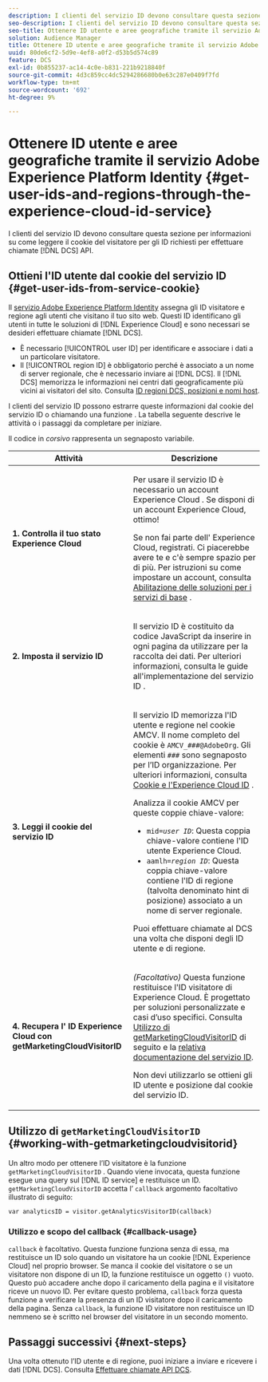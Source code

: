 ```yaml
---
description: I clienti del servizio ID devono consultare questa sezione per informazioni su come leggere il cookie del visitatore per gli ID necessari per effettuare chiamate API DCS.
seo-description: I clienti del servizio ID devono consultare questa sezione per informazioni su come leggere il cookie del visitatore per gli ID necessari per effettuare chiamate API DCS.
seo-title: Ottenere ID utente e aree geografiche tramite il servizio Adobe Experience Platform Identity
solution: Audience Manager
title: Ottenere ID utente e aree geografiche tramite il servizio Adobe Experience Platform Identity
uuid: 80de6cf2-5d9e-4ef8-a0f2-d53b5d574c89
feature: DCS
exl-id: 0b855237-ac14-4c0e-b831-221b9218840f
source-git-commit: 4d3c859cc4dc5294286680b0e63c287e0409f7fd
workflow-type: tm+mt
source-wordcount: '692'
ht-degree: 9%

---
```


# Ottenere ID utente e aree geografiche tramite il servizio Adobe Experience Platform Identity {#get-user-ids-and-regions-through-the-experience-cloud-id-service}

I clienti del servizio ID devono consultare questa sezione per informazioni su come leggere il cookie del visitatore per gli ID richiesti per effettuare chiamate [!DNL DCS] API.

## Ottieni l&#39;ID utente dal cookie del servizio ID {#get-user-ids-from-service-cookie}

Il [servizio Adobe Experience Platform Identity](https://docs.adobe.com/content/help/it-IT/id-service/using/home.html) assegna gli ID visitatore e regione agli utenti che visitano il tuo sito web. Questi ID identificano gli utenti in tutte le soluzioni di [!DNL Experience Cloud] e sono necessari se desideri effettuare chiamate [!DNL DCS].

* È necessario [!UICONTROL user ID] per identificare e associare i dati a un particolare visitatore.
* Il [!UICONTROL region ID] è obbligatorio perché è associato a un nome di server regionale, che è necessario inviare ai [!DNL DCS]. Il [!DNL DCS] memorizza le informazioni nei centri dati geograficamente più vicini ai visitatori del sito. Consulta [ID regioni DCS, posizioni e nomi host](../../../api/dcs-intro/dcs-api-reference/dcs-regions.md).

I clienti del servizio ID possono estrarre queste informazioni dal cookie del servizio ID o chiamando una funzione . La tabella seguente descrive le attività o i passaggi da completare per iniziare.

Il codice in *corsivo* rappresenta un segnaposto variabile.

<table id="table_660EBE1C24DD4FBE9DCE5191836C9135"> 
 <thead> 
  <tr> 
   <th colname="col1" class="entry"> Attività </th> 
   <th colname="col2" class="entry"> Descrizione </th> 
  </tr> 
 </thead>
 <tbody> 
  <tr> 
   <td colname="col1"> <p> <b>1. Controlla il tuo stato <span class="keyword"> Experience Cloud</span></b> </p> </td> 
   <td colname="col2"> <p>Per usare il servizio ID è necessario un account <span class="keyword"> Experience Cloud</span> . Se disponi di un account <span class="keyword"> Experience Cloud</span>, ottimo! </p> <p> Se non fai parte dell' <span class="keyword"> Experience Cloud</span>, registrati. Ci piacerebbe avere te e c'è sempre spazio per di più. Per istruzioni su come impostare un account, consulta <a href="https://docs.adobe.com/content/help/en/core-services/interface/about-core-services/core-services.html" format="https" scope="external"> Abilitazione delle soluzioni per i servizi di base</a> . </p> </td> 
  </tr> 
  <tr> 
   <td colname="col1"> <p> <b>2. Imposta il <span class="keyword"> servizio ID</span></b> </p> </td> 
   <td colname="col2"> <p>Il <span class="keyword"> servizio ID</span> è costituito da codice JavaScript da inserire in ogni pagina da utilizzare per la raccolta dei dati. Per ulteriori informazioni, consulta le guide all'implementazione del servizio ID <a href="https://docs.adobe.com/content/help/en/id-service/using/implementation/implementation-guides.html" format="https" scope="external"></a> . </p> </td> 
  </tr> 
  <tr> 
   <td colname="col1"> <p> <b>3. Leggi il cookie <span class="keyword"> del servizio ID</span></b> </p> </td> 
   <td colname="col2"> <p>Il <span class="keyword"> servizio ID</span> memorizza l'ID utente e regione nel cookie AMCV. Il nome completo del cookie è <code>AMCV_<i>###</i>@AdobeOrg</code>. Gli elementi <code><i>###</i></code> sono segnaposto per l’ID organizzazione. Per ulteriori informazioni, consulta <a href="https://docs.adobe.com/content/help/it-IT/id-service/using/intro/cookies.html" format="https" scope="external"> Cookie e l'Experience Cloud ID</a> . </p> <p>Analizza il cookie AMCV per queste coppie chiave-valore: </p> <p> 
     <ul id="ul_502ECFCDDD084D448B5EDC4E5C0909C1"> 
      <li id="li_662FFA36AC854E699D50A183B161D654"> <code>mid=<i>user ID</i></code>: Questa coppia chiave-valore contiene l'ID utente  <span class="keyword"> Experience </span> Cloud. </li> 
      <li id="li_65422233187B4217B50DC52DBD58F404"> <code>aamlh=<i>region ID</i></code>: Questa coppia chiave-valore contiene l'ID di regione (talvolta denominato  <span class="term"> hint di posizione</span>) associato a un nome di server regionale. </li> 
     </ul> </p> <p>Puoi effettuare chiamate al <span class="wintitle"> DCS</span> una volta che disponi degli ID utente e di regione. </p> </td> 
  </tr> 
  <tr> 
   <td colname="col1"> <p> <b>4. Recupera l' <span class="keyword"> ID Experience Cloud</span> con getMarketingCloudVisitorID</b> </p> </td> 
   <td colname="col2"> <p><i>(Facoltativo) </i> Questa funzione restituisce l'ID visitatore di  <span class="keyword"> Experience </span> Cloud. È progettato per soluzioni personalizzate e casi d’uso specifici. Consulta <a href="../../../api/dcs-intro/dcs-s2s/dcs-mcid-ids.md#working-with-getmarketingcloudvisitorid"> Utilizzo di getMarketingCloudVisitorID</a> di seguito e la <a href="https://docs.adobe.com/content/help/en/id-service/using/id-service-api/methods/getmcvid.html" format="https" scope="external"> relativa documentazione del servizio ID</a>. </p> <p>Non devi utilizzarlo se ottieni gli ID utente e posizione dal cookie del servizio ID. </p> </td> 
  </tr> 
 </tbody> 
</table>

## Utilizzo di `getMarketingCloudVisitorID` {#working-with-getmarketingcloudvisitorid}

Un altro modo per ottenere l’ID visitatore è la funzione `getMarketingCloudVisitorID` . Quando viene invocata, questa funzione esegue una query sul [!DNL ID service] e restituisce un ID. `getMarketingCloudVisitorID` accetta l’ `callback` argomento facoltativo illustrato di seguito:

`var analyticsID = visitor.getAnalyticsVisitorID(callback)`

### Utilizzo e scopo del callback {#callback-usage}

`callback` è facoltativo. Questa funzione funziona senza di essa, ma restituisce un ID solo quando un visitatore ha un cookie [!DNL Experience Cloud] nel proprio browser. Se manca il cookie del visitatore o se un visitatore non dispone di un ID, la funzione restituisce un oggetto `()` vuoto. Questo può accadere anche dopo il caricamento della pagina e il visitatore riceve un nuovo ID. Per evitare questo problema, `callback` forza questa funzione a verificare la presenza di un ID visitatore dopo il caricamento della pagina. Senza `callback`, la funzione ID visitatore non restituisce un ID nemmeno se è scritto nel browser del visitatore in un secondo momento.

## Passaggi successivi {#next-steps}

Una volta ottenuto l’ID utente e di regione, puoi iniziare a inviare e ricevere i dati [!DNL DCS]. Consulta [Effettuare chiamate API DCS](../../../api/dcs-intro/dcs-s2s/dcs-s2s-calls.md).
